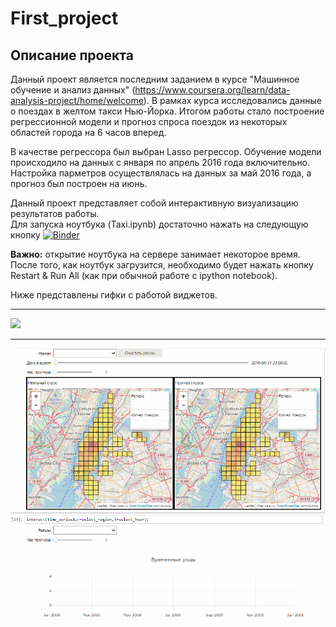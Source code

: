 # First_project
## Описание проекта

Данный проект является последним заданием в курсе "Машинное обучение и анализ данных" (<https://www.coursera.org/learn/data-analysis-project/home/welcome>). В рамках курса исследовались данные о поездах в желтом такси Нью-Йорка. Итогом работы стало построение регрессионной модели и прогноз спроса поездок из некоторых областей города на 6 часов вперед. 


В качестве регрессора был выбран Lasso регрессор. Обучение модели происходило на данных с января по апрель 2016 года включительно. Настройка парметров осуществлялась на данных за май 2016 года, а прогноз был построен на июнь.


Данный проект представляет собой интерактивную визуализацию результатов работы.  
Для запуска ноутбука (Taxi.ipynb) достаточно нажать на следующую кнопку
[![Binder](https://mybinder.org/badge_logo.svg)](https://mybinder.org/v2/gh/SKorzeneva/First_project/master?filepath=Taxi.ipynb)

**Важно:** открытие ноутбука на сервере занимает некоторое время. После того, как ноутбук загрузится, необходимо будет нажать кнопку Restart & Run All (как при  обычной работе с ipython notebook). 

Ниже представлены гифки с работой виджетов.

---
![](Demo1.gif)

---
![](Demo2.gif)
